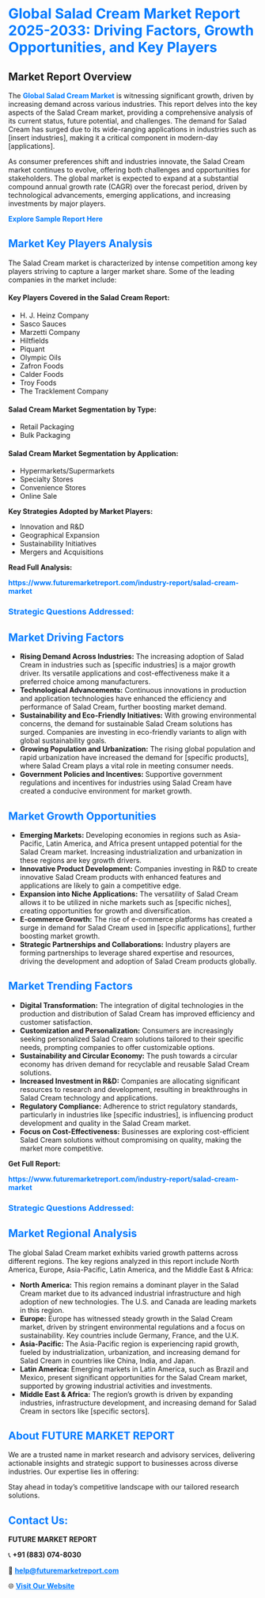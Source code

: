 <h1 style="color: #007BFF;">Global Salad Cream Market Report 2025-2033: Driving Factors, Growth Opportunities, and Key Players</h1>

<section id="overview">
<h2>Market Report Overview</h2>
<p>The <a href="https://www.futuremarketreport.com/industry-report/salad-cream-market" style="color: #007BFF; text-decoration: none;"><strong>Global Salad Cream Market</strong></a> is witnessing significant growth, driven by increasing demand across various industries. This report delves into the key aspects of the Salad Cream market, providing a comprehensive analysis of its current status, future potential, and challenges. The demand for Salad Cream has surged due to its wide-ranging applications in industries such as [insert industries], making it a critical component in modern-day [applications].</p>
<p>As consumer preferences shift and industries innovate, the Salad Cream market continues to evolve, offering both challenges and opportunities for stakeholders. The global market is expected to expand at a substantial compound annual growth rate (CAGR) over the forecast period, driven by technological advancements, emerging applications, and increasing investments by major players.</p>
</section>

<section id="overview">
<p><a href="https://www.futuremarketreport.com/request-sample/reportId=91614" style="color: #007BFF; text-decoration: none;"><strong>Explore Sample Report Here</strong></a></p>
</section>

<section id="key-players">
<h2 style="color: #007BFF;">Market Key Players Analysis</h2>
<p>The Salad Cream market is characterized by intense competition among key players striving to capture a larger market share. Some of the leading companies in the market include:</p>
<h4>Key Players Covered in the Salad Cream Report:</h4>
<ul><li>H. J. Heinz Company</li><li>Sasco Sauces</li><li>Marzetti Company</li><li>Hiltfields</li><li>Piquant</li><li>Olympic Oils</li><li>Zafron Foods</li><li>Calder Foods</li><li>Troy Foods</li><li>The Tracklement Company</li></ul>
<h4>Salad Cream Market Segmentation by Type:</h4>
<ul><li>Retail Packaging</li><li>Bulk Packaging</li></ul>

<h4>Salad Cream Market Segmentation by Application:</h4>
<ul><li>Hypermarkets/Supermarkets</li><li>Specialty Stores</li><li>Convenience Stores</li><li>Online Sale</li></ul>
<p><strong>Key Strategies Adopted by Market Players:</strong></p>
<ul>
<li>Innovation and R&D</li>
<li>Geographical Expansion</li>
<li>Sustainability Initiatives</li>
<li>Mergers and Acquisitions</li>
</ul>
</section>

<section>
<p><strong>Read Full Analysis: </strong></p><a href="https://www.futuremarketreport.com/industry-report/salad-cream-market" style="color: #007BFF; text-decoration: none;"><strong>https://www.futuremarketreport.com/industry-report/salad-cream-market</strong></a>
<h3 style="color: #007BFF;">Strategic Questions Addressed:</h3>
</section>

<section id="driving-factors">
<h2 style="color: #007BFF;">Market Driving Factors</h2>
<ul>
<li><strong>Rising Demand Across Industries:</strong> The increasing adoption of Salad Cream in industries such as [specific industries] is a major growth driver. Its versatile applications and cost-effectiveness make it a preferred choice among manufacturers.</li>
<li><strong>Technological Advancements:</strong> Continuous innovations in production and application technologies have enhanced the efficiency and performance of Salad Cream, further boosting market demand.</li>
<li><strong>Sustainability and Eco-Friendly Initiatives:</strong> With growing environmental concerns, the demand for sustainable Salad Cream solutions has surged. Companies are investing in eco-friendly variants to align with global sustainability goals.</li>
<li><strong>Growing Population and Urbanization:</strong> The rising global population and rapid urbanization have increased the demand for [specific products], where Salad Cream plays a vital role in meeting consumer needs.</li>
<li><strong>Government Policies and Incentives:</strong> Supportive government regulations and incentives for industries using Salad Cream have created a conducive environment for market growth.</li>
</ul>
</section>

<section id="growth-opportunities">
<h2 style="color: #007BFF;">Market Growth Opportunities</h2>
<ul>
<li><strong>Emerging Markets:</strong> Developing economies in regions such as Asia-Pacific, Latin America, and Africa present untapped potential for the Salad Cream market. Increasing industrialization and urbanization in these regions are key growth drivers.</li>
<li><strong>Innovative Product Development:</strong> Companies investing in R&D to create innovative Salad Cream products with enhanced features and applications are likely to gain a competitive edge.</li>
<li><strong>Expansion into Niche Applications:</strong> The versatility of Salad Cream allows it to be utilized in niche markets such as [specific niches], creating opportunities for growth and diversification.</li>
<li><strong>E-commerce Growth:</strong> The rise of e-commerce platforms has created a surge in demand for Salad Cream used in [specific applications], further boosting market growth.</li>
<li><strong>Strategic Partnerships and Collaborations:</strong> Industry players are forming partnerships to leverage shared expertise and resources, driving the development and adoption of Salad Cream products globally.</li>
</ul>
</section>

<section id="trending-factors">
<h2 style="color: #007BFF;">Market Trending Factors</h2>
<ul>
<li><strong>Digital Transformation:</strong> The integration of digital technologies in the production and distribution of Salad Cream has improved efficiency and customer satisfaction.</li>
<li><strong>Customization and Personalization:</strong> Consumers are increasingly seeking personalized Salad Cream solutions tailored to their specific needs, prompting companies to offer customizable options.</li>
<li><strong>Sustainability and Circular Economy:</strong> The push towards a circular economy has driven demand for recyclable and reusable Salad Cream solutions.</li>
<li><strong>Increased Investment in R&D:</strong> Companies are allocating significant resources to research and development, resulting in breakthroughs in Salad Cream technology and applications.</li>
<li><strong>Regulatory Compliance:</strong> Adherence to strict regulatory standards, particularly in industries like [specific industries], is influencing product development and quality in the Salad Cream market.</li>
<li><strong>Focus on Cost-Effectiveness:</strong> Businesses are exploring cost-efficient Salad Cream solutions without compromising on quality, making the market more competitive.</li>
</ul>
</section>

<section>
<p><strong>Get Full Report: </strong></p><a href="https://www.futuremarketreport.com/industry-report/salad-cream-market" style="color: #007BFF; text-decoration: none;"><strong>https://www.futuremarketreport.com/industry-report/salad-cream-market</strong></a>
<h3 style="color: #007BFF;">Strategic Questions Addressed:</h3>
</section>


<section id="regional-analysis">
<h2 style="color: #007BFF;">Market Regional Analysis</h2>
<p>The global Salad Cream market exhibits varied growth patterns across different regions. The key regions analyzed in this report include North America, Europe, Asia-Pacific, Latin America, and the Middle East & Africa:</p>
<ul>
<li><strong>North America:</strong> This region remains a dominant player in the Salad Cream market due to its advanced industrial infrastructure and high adoption of new technologies. The U.S. and Canada are leading markets in this region.</li>
<li><strong>Europe:</strong> Europe has witnessed steady growth in the Salad Cream market, driven by stringent environmental regulations and a focus on sustainability. Key countries include Germany, France, and the U.K.</li>
<li><strong>Asia-Pacific:</strong> The Asia-Pacific region is experiencing rapid growth, fueled by industrialization, urbanization, and increasing demand for Salad Cream in countries like China, India, and Japan.</li>
<li><strong>Latin America:</strong> Emerging markets in Latin America, such as Brazil and Mexico, present significant opportunities for the Salad Cream market, supported by growing industrial activities and investments.</li>
<li><strong>Middle East & Africa:</strong> The region’s growth is driven by expanding industries, infrastructure development, and increasing demand for Salad Cream in sectors like [specific sectors].</li>
</ul>
</section>

<footer>
<h2 style="color: #007BFF;">About FUTURE MARKET REPORT</h2>
<p>We are a trusted name in market research and advisory services, delivering actionable insights and strategic support to businesses across diverse industries. Our expertise lies in offering:</p>

<p>Stay ahead in today’s competitive landscape with our tailored research solutions.</p>

<h2 style="color: #007BFF;">Contact Us:</h2>
<p><strong>FUTURE MARKET REPORT</strong></p>
<p>📞 <strong>+91 (883) 074-8030</strong></p>
<p>📧 <strong><a href="mailto:help@futuremarketreport.com" style="color: #007BFF;">help@futuremarketreport.com</a></strong></p>
<p>🌐 <strong><a href="https://www.futuremarketreport.com/" style="color: #007BFF;">Visit Our Website</a></strong></p>
</footer>